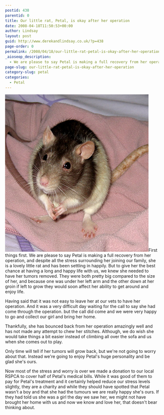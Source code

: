 ```yaml
---
postid: 438
parentid: 0
title: Our little rat, Petal, is okay after her operation
date: 2008-04-18T11:50:53+00:00
author: Lindsay
layout: post
guid: http://www.derekandlindsay.co.uk/?p=438
page-order: 0
permalink: /2008/04/18/our-little-rat-petal-is-okay-after-her-operation/
_aioseop_description:
  - We are please to say Petal is making a full recovery from her operation, and despite all the stress surrounding her joining our family, she is a lovely little rat and has been settling in happily.
page-slug: our-little-rat-petal-is-okay-after-her-operation
category-slug: petal
categories:
  - Petal
---
```

<img class="alignright size-full wp-image-7650" title="Our sweet little rat home safe after her surgery" src="/wp-content/uploads/2008/04/post_1026.jpg" alt="Our sweet little rat home safe after her surgery" width="470" height="515" />First things first. We are please to say Petal is making a full recovery from her operation, and despite all the stress surrounding her joining our family, she is a lovely little rat and has been settling in happily. But to give her the best chance at having a long and happy life with us, we knew she needed to have her tumors removed. They were both pretty big compared to the size of her, and because one was under her left arm and the other down at her groin if left to grow they would soon affect her ability to get around and enjoy life.

Having said that it was not easy to leave her at our vets to have her operation. And it was a very difficult day waiting for the call to say she had come through the operation. but the call did come and we were very happy to go and collect our girl and bring her home.

Thankfully, she has bounced back from her operation amazingly well and has not made any attempt to chew her stitches. Although, we do wish she would take things a bit easier instead of climbing all over the sofa and us when she comes out to play.

Only time will tell if her tumors will grow back, but we're not going to worry about that. Instead we're going to enjoy Petal's huge personality and be glad she's ours.

Now most of the stress and worry is over we made a donation to our local RSPCA to cover half of Petal's medical bills. While it was good of them to pay for Petal's treatment and it certainly helped reduce our stress levels slightly, they are a charity and while they should have spotted that Petal wasn't a boy and that she had the tumours we are really happy she's ours. If they had told us she was a girl the day we saw her, we might not have brought her home with us and now we know and love her, that doesn't bear thinking about.
